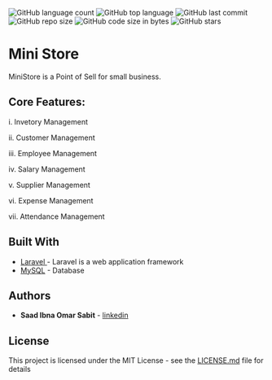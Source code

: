 ![GitHub language count](https://img.shields.io/github/languages/count/ssabit/MiniStore?style=flat-square)
![GitHub top language](https://img.shields.io/github/languages/top/ssabit/MiniStore?style=flat-square)
![GitHub last commit](https://img.shields.io/github/last-commit/ssabit/MiniStore?color=red&style=flat-square)
![GitHub repo size](https://img.shields.io/github/repo-size/ssabit/MiniStore?style=flat-square)
![GitHub code size in bytes](https://img.shields.io/github/languages/code-size/ssabit/MiniStore?style=flat-square)
![GitHub stars](https://img.shields.io/github/stars/ssabit/MiniStore?style=flat-square)

# Mini Store

MiniStore is a Point of Sell for small business.

## Core Features:

i. Invetory Management

ii. Customer Management

iii. Employee Management

iv. Salary Management

v. Supplier Management

vi. Expense Management

vii. Attendance Management


## Built With
* [Laravel ](https://laravel.com/) - Laravel is a web application framework
* [MySQL](https://www.mysql.com/) - Database

## Authors

* **Saad Ibna Omar Sabit** - [linkedin](https://www.linkedin.com/in/sabit/)

## License

This project is licensed under the MIT License - see the [LICENSE.md](LICENSE) file for details
